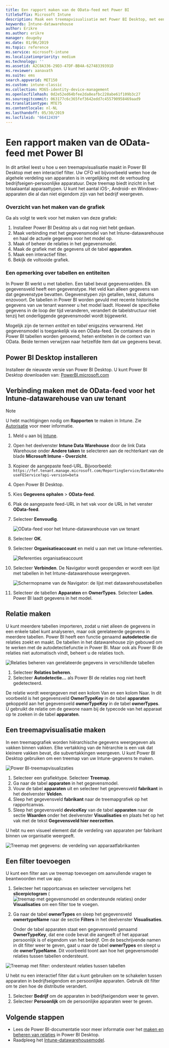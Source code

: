 ```yaml
---
title: Een rapport maken van de OData-feed met Power BI
titleSuffix: Microsoft Intune
description: Maak een treemapvisualisatie met Power BI Desktop, met een interactief filter uit de Intune-datawarehouse-API.
keywords: Intune-datawarehouse
author: Erikre
ms.author: erikre
manager: dougeby
ms.date: 01/06/2019
ms.topic: reference
ms.service: microsoft-intune
ms.localizationpriority: medium
ms.technology: ''
ms.assetid: A2C8A336-29D3-47DF-BB4A-62748339391D
ms.reviewer: aanavath
ms.suite: ems
search.appverid: MET150
ms.custom: intune-classic
ms.collection: M365-identity-device-management
ms.openlocfilehash: 0d2e52ed64bfee2da8eafbc228abe61f109b3c27
ms.sourcegitcommit: 063177c6c365fef3642edd7c455790958469aad9
ms.translationtype: MTE75
ms.contentlocale: nl-NL
ms.lasthandoff: 05/30/2019
ms.locfileid: "66412439"
---
```

# <a name="create-a-report-from-the-odata-feed-with-power-bi"></a>Een rapport maken van de OData-feed met Power BI

In dit artikel leest u hoe u een treemapvisualisatie maakt in Power BI Desktop met een interactief filter. Uw CFO wil bijvoorbeeld weten hoe de algehele verdeling van apparaten is in vergelijking met de verhouding bedrijfseigen-persoonlijke apparatuur. Deze treemap biedt inzicht in het totaalaantal apparaattypen. U kunt het aantal iOS-, Android- en Windows-apparaten die al dan niet eigendom zijn van het bedrijf weergeven.

### <a name="overview-of-creating-the-chart"></a>Overzicht van het maken van de grafiek

Ga als volgt te werk voor het maken van deze grafiek:
1. Installeer Power BI Desktop als u dat nog niet hebt gedaan.
2. Maak verbinding met het gegevensmodel van het Intune-datawarehouse en haal de actuele gegevens voor het model op.
3. Maak of beheer de relaties in het gegevensmodel.
4. Maak de grafiek met de gegevens uit de tabel **apparaten**.
5. Maak een interactief filter.
6. Bekijk de voltooide grafiek.

### <a name="a-note-about-tables-and-entities"></a>Een opmerking over tabellen en entiteiten

In Power BI werkt u met tabellen. Een tabel bevat gegevensvelden. Elk gegevensveld heeft een gegevenstype. Het veld kan alleen gegevens van dat gegevenstype bevatten. Gegevenstypen zijn getallen, tekst, datums enzovoort. De tabellen in Power BI worden gevuld met recente historische gegevens van uw tenant wanneer u het model laadt. Hoewel de specifieke gegevens in de loop der tijd veranderen, verandert de tabelstructuur niet tenzij het onderliggende gegevensmodel wordt bijgewerkt.

Mogelijk zijn de termen _entiteit_ en _tabel_ enigszins verwarrend. Het gegevensmodel is toegankelijk via een OData-feed. De containers die in Power BI tabellen worden genoemd, heten entiteiten in de context van OData. Beide termen verwijzen naar hetzelfde item dat uw gegevens bevat.

## <a name="install-power-bi-desktop"></a>Power BI Desktop installeren

Installeer de nieuwste versie van Power BI Desktop. U kunt Power BI Desktop downloaden van: [PowerBI.microsoft.com](https://powerbi.microsoft.com/desktop)

## <a name="connect-to-the-odata-feed-for-the-intune-data-warehouse-for-your-tenant"></a>Verbinding maken met de OData-feed voor het Intune-datawarehouse van uw tenant

> [!Note]  
> U hebt machtigingen nodig om **Rapporten** te maken in Intune. Zie [Autorisatie](reports-api-url.md) voor meer informatie.

1. Meld u aan bij [Intune](https://go.microsoft.com/fwlink/?linkid=2090973).
3. Open het deelvenster **Intune Data Warehouse** door de link Data Warehouse onder **Andere taken** te selecteren aan de rechterkant van de blade **Microsoft Intune - Overzicht**.
4. Kopieer de aangepaste feed-URL. Bijvoorbeeld: `https://fef.tenant.manage.microsoft.com/ReportingService/DataWarehouseFEService?api-version=beta`
1. Open Power BI Desktop.
2. Kies **Gegevens ophalen** > **OData-feed**.
3. Plak de aangepaste feed-URL in het vak voor de URL in het venster **OData-feed**.
4. Selecteer **Eenvoudig**.

    ![OData-feed voor het Intune-datawarehouse van uw tenant](media/reports-create-01-odatafeed.png)

9. Selecteer **OK**.
10. Selecteer **Organisatieaccount** en meld u aan met uw Intune-referenties.

    ![Referenties organisatieaccount](media/reports-create-02-org-account.png)

11. Selecteer **Verbinden**. De Navigator wordt geopenden er wordt een lijst met tabellen in het Intune-datawarehouse weergegeven.

    ![Schermopname van de Navigator: de lijst met datawarehousetabellen](media/reports-create-02-loadentities.png)

12. Selecteer de tabellen **Apparaten** en **OwnerTypes**.  Selecteer **Laden**. Power BI laadt gegevens in het model.

## <a name="create-a-relationship"></a>Relatie maken

U kunt meerdere tabellen importeren, zodat u niet alleen de gegevens in een enkele tabel kunt analyseren, maar ook gerelateerde gegevens in meerdere tabellen.  Power BI heeft een functie genaamd **autodetectie** die relaties zoekt en maakt. De tabellen in het datawarehouse zijn gebouwd om te werken met de autodetectiefunctie in Power BI. Maar ook als Power BI de relaties niet automatisch vindt, beheert u de relaties toch.

![Relaties beheren van gerelateerde gegevens in verschillende tabellen](media/reports-create-03-managerelationships.png)

1. Selecteer **Relaties beheren**.
2. Selecteer **Autodetectie...** als Power BI de relaties nog niet heeft gedetecteerd.

De relatie wordt weergegeven met een kolom Van en een kolom Naar. In dit voorbeeld is het gegevensveld **OwnerTypeKey** in de tabel **apparaten** gekoppeld aan het gegevensveld **ownerTypeKey** in de tabel **ownerTypes**. U gebruikt de relatie om de gewone naam bij de typecode van het apparaat op te zoeken in de tabel **apparaten**.

## <a name="create-a-treemap-visualization"></a>Een treemapvisualisatie maken

In een treemapgrafiek worden hiërarchische gegevens weergegeven als vakken binnen vakken. Elke vertakking van de hiërarchie is een vak dat kleinere vakken bevat, die subvertakkingen weergeven. U kunt Power BI Desktop gebruiken om een treemap van uw Intune-gegevens te maken.

![Power BI-treemapvisualizaties](media/reports-create-03-treemap.png)

1. Selecteer een grafiektype. Selecteer **Treemap**.
2. Ga naar de tabel **apparaten** in het gegevensmodel.
3. Vouw de tabel **apparaten** uit en selecteer het gegevensveld **fabrikant** in het deelvenster **Velden**.
4. Sleep het gegevensveld **fabrikant** naar de treemapgrafiek op het rapportcanvas.
5. Sleep het gegevensveld **deviceKey** van de tabel **apparaten** naar de sectie **Waarden** onder het deelvenster **Visualisaties** en plaats het op het vak met de tekst **Gegevensveld hier neerzetten**.  

U hebt nu een visueel element dat de verdeling van apparaten per fabrikant binnen uw organisatie weergeeft.

![Treemap met gegevens: de verdeling van apparaatfabrikanten](media/reports-create-06-treemapwdata.png)

## <a name="add-a-filter"></a>Een filter toevoegen

U kunt een filter aan uw treemap toevoegen om aanvullende vragen te beantwoorden met uw app.


1. Selecteer het rapportcanvas en selecteer vervolgens het **slicerpictogram** (![treemap met gegevensmodel en ondersteunde relaties](media/reports-create-slicer.png)) onder **Visualisaties** om een filter toe te voegen.
2. Ga naar de tabel **ownerTypes** en sleep het gegevensveld **ownertypeName** naar de sectie **Filters** in het deelvenster **Visualisaties**.  

   Onder de tabel apparaten staat een gegevensveld genaamd **OwnerTypeKey**, dat ene code bevat die aangeeft of het apparaat persoonlijk is of eigendom van het bedrijf. Om de beschrijvende namen in dit filter weer te geven, gaat u naar de tabel **ownerTypes** en sleept u de **ownerTypeName**. Dit voorbeeld toont aan hoe het gegevensmodel relaties tussen tabellen ondersteunt.

![Treemap met filter: ondersteunt relaties tussen tabellen](media/reports-create-08_ownertype.png)

U hebt nu een interactief filter dat u kunt gebruiken om te schakelen tussen apparaten in bedrijfseigendom en persoonlijke apparaten. Gebruik dit filter om te zien hoe de distributie verandert.

1. Selecteer **Bedrijf** om de apparaten in bedrijfseigendom weer te geven.
2. Selecteer **Persoonlijk** om de persoonlijke apparaten weer te geven.

## <a name="next-steps"></a>Volgende stappen

 - Lees de Power BI-documentatie voor meer informatie over het [maken en beheren van relaties](https://powerbi.microsoft.com/documentation/powerbi-desktop-create-and-manage-relationships/) in Power BI Desktop.
 - Raadpleeg het [Intune-datawarehousemodel](https://docs.microsoft.com/intune/reports-ref-data-model).
